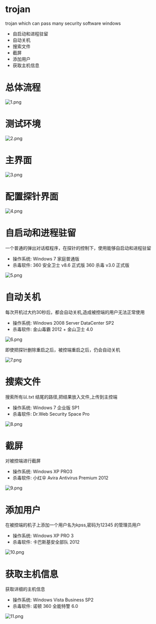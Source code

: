 trojan
======

trojan which can pass many security software windows

* 自启动和进程驻留
* 自动关机
* 搜索文件
* 截屏
* 添加用户
* 获取主机信息

# 总体流程

![1.png](https://github.com/wcc526/trojan/raw/master/docs/1.png)

# 测试环境

![2.png](https://github.com/wcc526/trojan/raw/master/docs/2.png)

# 主界面

![3.png](https://github.com/wcc526/trojan/raw/master/docs/3.png)

# 配置探针界面

![4.png](https://github.com/wcc526/trojan/raw/master/docs/4.png)

# 自启动和进程驻留

一个普通的弹出对话框程序，在探针的控制下，使用能够自启动和进程驻留

* 操作系统: Windows 7 家庭普通版
* 杀毒软件: 360 安全卫士 v8.6 正式版 360 杀毒 v3.0 正式版

![5.png](https://github.com/wcc526/trojan/raw/master/docs/5.png)

# 自动关机

每次开机过大约30秒后，都会自动关机,造成被控端的用户无法正常使用

* 操作系统: Windows 2008 Server DataCenter SP2
* 杀毒软件: 金山毒霸 2012 + 金山卫士 4.0

![6.png](https://github.com/wcc526/trojan/raw/master/docs/6.png)

即使把探针删除重启之后，被控端重启之后，仍会自动关机

![7.png](https://github.com/wcc526/trojan/raw/master/docs/7.png)

# 搜索文件

搜索所有以.txt 结尾的路径,把结果放入文件,上传到主控端

* 操作系统: Windows 7 企业版 SP1
* 杀毒软件: Dr.Web Security Space Pro

![8.png](https://github.com/wcc526/trojan/raw/master/docs/8.png)

# 截屏

对被控端进行截屏

* 操作系统: Windows XP PRO3
* 杀毒软件: 小红伞 Avira Antivirus Premium 2012

![9.png](https://github.com/wcc526/trojan/raw/master/docs/9.png)

# 添加用户

在被控端的机子上添加一个用户名为kpss,密码为12345 的管理员用户

* 操作系统: Windows XP PRO 3
* 杀毒软件: 卡巴斯基安全部队 2012

![10.png](https://github.com/wcc526/trojan/raw/master/docs/10.png)

# 获取主机信息

获取详细的主机信息

* 操作系统: Windows Vista Business SP2
* 杀毒软件: 诺顿 360 全能特警 6.0

![11.png](https://github.com/wcc526/trojan/raw/master/docs/11.png)
